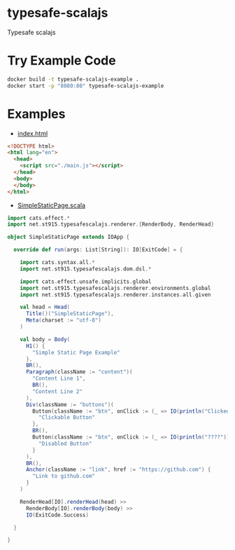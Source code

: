 # typesafe-scalajs
Typesafe scalajs

# Try Example Code
```bash
docker build -t typesafe-scalajs-example .
docker start -p "8080:80" typesafe-scalajs-example
```

# Examples
* [index.html](https://github.com/stouma915/typesafe-scalajs/blob/main/examples/src/main/resources/index.html)
```html
<!DOCTYPE html>
<html lang="en">
  <head>
    <script src="./main.js"></script>
  </head>
  <body>
  </body>
</html>
```
* [SimpleStaticPage.scala](https://github.com/stouma915/typesafe-scalajs/blob/main/examples/src/main/scala/net/st915/typesafescalajs/examples/SimpleStaticPage.scala)
```scala
import cats.effect.*
import net.st915.typesafescalajs.renderer.{RenderBody, RenderHead}

object SimpleStaticPage extends IOApp {

  override def run(args: List[String]): IO[ExitCode] = {

    import cats.syntax.all.*
    import net.st915.typesafescalajs.dom.dsl.*

    import cats.effect.unsafe.implicits.global
    import net.st915.typesafescalajs.renderer.environments.global
    import net.st915.typesafescalajs.renderer.instances.all.given

    val head = Head(
      Title()("SimpleStaticPage"),
      Meta(charset := "utf-8")
    )

    val body = Body(
      H1() {
        "Simple Static Page Example"
      },
      BR(),
      Paragraph(className := "content")(
        "Content Line 1",
        BR(),
        "Content Line 2"
      ),
      Div(className := "buttons")(
        Button(className := "btn", onClick := (_ => IO(println("Clicked")))) {
          "Clickable Button"
        },
        BR(),
        Button(className := "btn", onClick := (_ => IO(println("????"))), disabled) {
          "Disabled Button"
        }
      ),
      BR(),
      Anchor(className := "link", href := "https://github.com") {
        "Link to github.com"
      }
    )

    RenderHead[IO].renderHead(head) >>
      RenderBody[IO].renderBody(body) >>
      IO(ExitCode.Success)

  }

}
```
